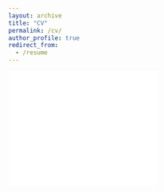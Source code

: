```yaml
---
layout: archive
title: "CV"
permalink: /cv/
author_profile: true
redirect_from:
  - /resume
---
```


<embed src= "../cv_Kontopoulos_DG.pdf" height= "230">
